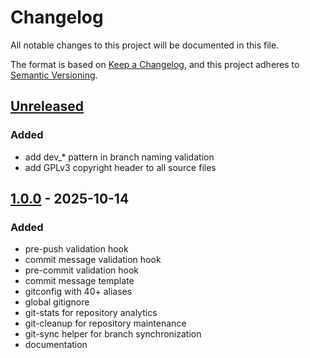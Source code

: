 # Changelog

All notable changes to this project will be documented in this file.

The format is based on [Keep a Changelog](https://keepachangelog.com/en/1.0.0/),
and this project adheres to [Semantic Versioning](https://semver.org/spec/v2.0.0.html).

## [Unreleased]

### Added
- add dev_* pattern in branch naming validation
- add GPLv3 copyright header to all source files

## [1.0.0] - 2025-10-14

### Added
- pre-push validation hook
- commit message validation hook
- pre-commit validation hook
- commit message template
- gitconfig with 40+ aliases
- global gitignore
- git-stats for repository analytics
- git-cleanup for repository maintenance
- git-sync helper for branch synchronization
- documentation

[unreleased]: https://github.com/moncef007/git-env-setup/compare/v1.0.0...master
[1.0.0]: https://github.com/moncef007/git-env-setup/releases/tag/v1.0.0